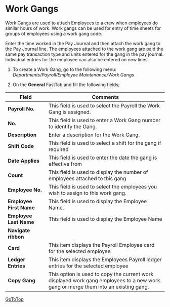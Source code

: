 # Work Gangs

Work Gangs are used to attach Employees to a crew when employees do similar hours of work.  Work gangs can be used for entry of time sheets for groups of employees using a work gang code.  

Enter the time worked in the Pay Journal and then attach the work gang to the Pay Journal line.  The employees attached to the work gang are paid the same pay transaction type and units entered for the gang in the pay journal.  Individual entries for the employee can also be entered on new lines. 

1.  To create a Work Gang, go to the following menu: *Departments/Payroll/Employee Maintenance/Work Gangs*

2.  On the **General** FastTab and fill the following fields;

|Field	|Comments|
|---|---|
|**Payroll No.**|	This field is used to select the Payroll the Work Gang is assigned.
|**No.**|	This field is used to enter a Work Gang number to identify the Gang.
|**Description**|	Enter a description for the Work Gang.
|**Shift Code**|	This field is used to select a shift for the gang if required
|**Date Applies**|This field is used to enter the date the gang is effective from
|**Count**|This field is used to display the number of employees attached to this gang
|**Employee No.**|This field is used to select the employees you wish to assign to this work gang.
|**Employee First Name**|This field is used to display the Employee Name.
|**Employee Last Name**|	This field is used to display the Employee Name
|**Navigate ribbon**
|**Card**|This item displays the Payroll Employee card for the selected employee
|**Ledger Entries**|This item displays the Employees Payroll ledger entries for the selected employee
|**Copy Gang**|	This option is used to copy the current work displayed work gang employees to a new work gang or merge them into an existing gang.  


[GoToTop](#work-gangs)
